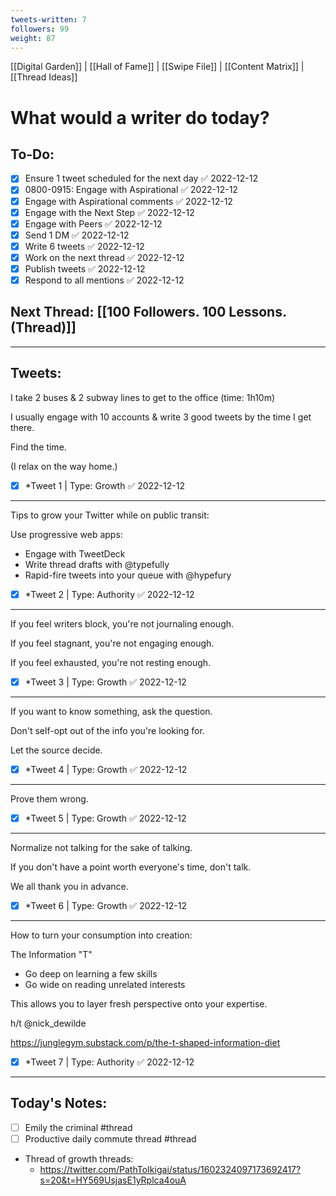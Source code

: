 ```yaml
---
tweets-written: 7
followers: 99
weight: 87
---
```

[[Digital Garden]] | [[Hall of Fame]] | [[Swipe File]] | [[Content Matrix]] | [[Thread Ideas]]

# What would a writer do today?

## To-Do:
- [x] Ensure 1 tweet scheduled for the next day ✅ 2022-12-12
- [x] 0800-0915: Engage with Aspirational ✅ 2022-12-12
- [x] Engage with Aspirational comments ✅ 2022-12-12
- [x] Engage with the Next Step ✅ 2022-12-12
- [x] Engage with Peers ✅ 2022-12-12
- [x] Send 1 DM ✅ 2022-12-12
- [x] Write 6 tweets ✅ 2022-12-12
- [x] Work on the next thread ✅ 2022-12-12
- [x] Publish tweets ✅ 2022-12-12
- [x] Respond to all mentions ✅ 2022-12-12

## Next Thread: [[100 Followers. 100 Lessons. (Thread)]]
---
## Tweets:

I take 2 buses & 2 subway lines to get to the office (time: 1h10m)

I usually engage with 10 accounts & write 3 good tweets by the time I get there.

Find the time.

(I relax on the way home.)

- [x] *Tweet 1 | Type: Growth ✅ 2022-12-12

---

Tips to grow your Twitter while on public transit:

Use progressive web apps:
- Engage with TweetDeck
- Write thread drafts with @typefully
- Rapid-fire tweets into your queue with @hypefury

- [x] *Tweet 2 | Type: Authority ✅ 2022-12-12

---

If you feel writers block, you're not journaling enough.

If you feel stagnant, you're not engaging enough.

If you feel exhausted, you're not resting enough.

- [x] *Tweet 3 | Type: Growth ✅ 2022-12-12

---
If you want to know something, ask the question.

Don't self-opt out of the info you're looking for. 

Let the source decide.
- [x] *Tweet 4 | Type: Growth ✅ 2022-12-12

---
Prove them wrong.
- [x] *Tweet 5 | Type: Growth ✅ 2022-12-12

---
Normalize not talking for the sake of talking.

If you don't have a point worth everyone's time, don't talk.

We all thank you in advance.
- [x] *Tweet 6 | Type: Growth ✅ 2022-12-12

---
How to turn your consumption into creation:

The Information "T"

- Go deep on learning a few skills
- Go wide on reading unrelated interests

This allows you to layer fresh perspective onto your expertise.

h/t @nick_dewilde

https://junglegym.substack.com/p/the-t-shaped-information-diet
- [x] *Tweet 7 | Type: Authority ✅ 2022-12-12
---
## Today's Notes:

- [ ] Emily the criminal #thread 
- [ ] Productive daily commute thread #thread
- Thread of growth threads:
	- https://twitter.com/PathToIkigai/status/1602324097173692417?s=20&t=HY569UsjasE1yRplca4ouA